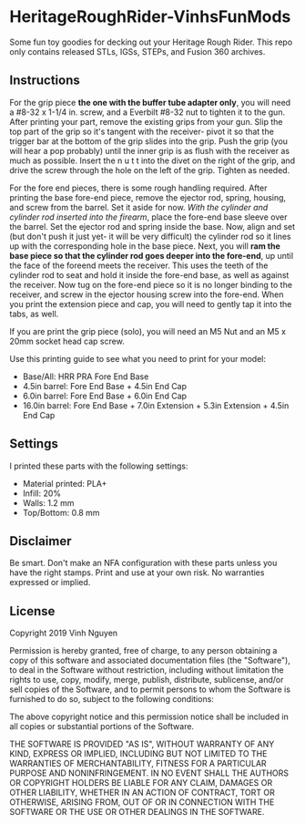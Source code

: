 # HeritageRoughRider-VinhsFunMods
Some fun toy goodies for decking out your Heritage Rough Rider. This repo only contains released STLs, IGSs, STEPs, and Fusion 360 archives.

## Instructions
For the grip piece **the one with the buffer tube adapter only**, you will need a #8-32 x 1-1/4 in. screw, and a Everbilt #8-32 nut to tighten it to the gun. After printing your part, remove the existing grips from your gun. Slip the top part of the grip so it's tangent with the receiver- pivot it so that the trigger bar at the bottom of the grip slides into the grip. Push the grip (you will hear a pop probably) until the inner grip is as flush with the receiver as much as possible. Insert the n u t t into the divet on the right of the grip, and drive the screw through the hole on the left of the grip. Tighten as needed.

For the fore end pieces, there is some rough handling required. After printing the base fore-end piece, remove the ejector rod, spring, housing, and screw from the barrel. Set it aside for now. _With the cylinder and cylinder rod inserted into the firearm_, place the fore-end base sleeve over the barrel. Set the ejector rod and spring inside the base. Now, align and set (but don't push it just yet- it will be very difficult) the cylinder rod so it lines up with the corresponding hole in the base piece. Next, you will **ram the base piece so that the cylinder rod goes deeper into the fore-end**, up until the face of the foreend meets the receiver. This uses the teeth of the cylinder rod to seat and hold it inside the fore-end base, as well as against the receiver. Now tug on the fore-end piece so it is no longer binding to the receiver, and screw in the ejector housing screw into the fore-end. When you print the extension piece and cap, you will need to gently tap it into the tabs, as well. 

If you are print the grip piece (solo), you will need an M5 Nut and an M5 x 20mm socket head cap screw.

Use this printing guide to see what you need to print for your model:
- Base/All: HRR PRA Fore End Base
- 4.5in barrel: Fore End Base + 4.5in End Cap
- 6.0in barrel: Fore End Base + 6.0in End Cap
- 16.0in barrel: Fore End Base + 7.0in Extension + 5.3in Extension + 4.5in End Cap


## Settings
I printed these parts with the following settings:
* Material printed: PLA+
* Infill: 20%
* Walls: 1.2 mm
* Top/Bottom: 0.8 mm 

## Disclaimer
Be smart. Don't make an NFA configuration with these parts unless you have the right stamps. Print and use at your own risk. No warranties expressed or implied.

## License
Copyright 2019 Vinh Nguyen

Permission is hereby granted, free of charge, to any person obtaining a copy of this software and associated documentation files (the "Software"), to deal in the Software without restriction, including without limitation the rights to use, copy, modify, merge, publish, distribute, sublicense, and/or sell copies of the Software, and to permit persons to whom the Software is furnished to do so, subject to the following conditions:

The above copyright notice and this permission notice shall be included in all copies or substantial portions of the Software.

THE SOFTWARE IS PROVIDED "AS IS", WITHOUT WARRANTY OF ANY KIND, EXPRESS OR IMPLIED, INCLUDING BUT NOT LIMITED TO THE WARRANTIES OF MERCHANTABILITY, FITNESS FOR A PARTICULAR PURPOSE AND NONINFRINGEMENT. IN NO EVENT SHALL THE AUTHORS OR COPYRIGHT HOLDERS BE LIABLE FOR ANY CLAIM, DAMAGES OR OTHER LIABILITY, WHETHER IN AN ACTION OF CONTRACT, TORT OR OTHERWISE, ARISING FROM, OUT OF OR IN CONNECTION WITH THE SOFTWARE OR THE USE OR OTHER DEALINGS IN THE SOFTWARE.

